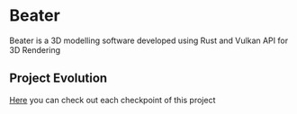 # Beater

Beater is a 3D modelling software developed using Rust and Vulkan API for 3D Rendering

## Project Evolution

[Here](docs/project_evolution/README.md) you can check out each checkpoint of this project
